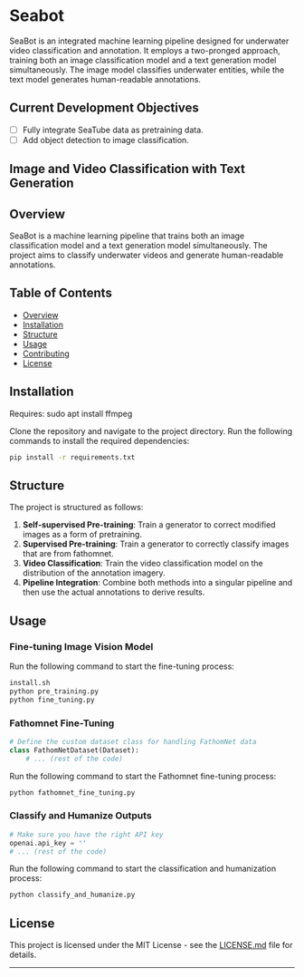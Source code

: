 # Seabot
SeaBot is an integrated machine learning pipeline designed for underwater video classification and annotation. It employs a two-pronged approach, training both an image classification model and a text generation model simultaneously. The image model classifies underwater entities, while the text model generates human-readable annotations.

## Current Development Objectives
- [ ] Fully integrate SeaTube data as pretraining data.
- [ ] Add object detection to image classification.

## Image and Video Classification with Text Generation

## Overview

SeaBot is a machine learning pipeline that trains both an image classification model and a text generation model simultaneously. The project aims to classify underwater videos and generate human-readable annotations.

## Table of Contents

- [Overview](#overview)
- [Installation](#installation)
- [Structure](#structure)
- [Usage](#usage)
- [Contributing](#contributing)
- [License](#license)

## Installation

Requires: sudo apt install ffmpeg

Clone the repository and navigate to the project directory. Run the following commands to install the required dependencies:

```bash
pip install -r requirements.txt
```

## Structure

The project is structured as follows:

1. **Self-supervised Pre-training**: Train a generator to correct modified images as a form of pretraining.
2. **Supervised Pre-training**: Train a generator to correctly classify images that are from fathomnet.
3. **Video Classification**: Train the video classification model on the distribution of the annotation imagery.
4. **Pipeline Integration**: Combine both methods into a singular pipeline and then use the actual annotations to derive results.

## Usage

### Fine-tuning Image Vision Model

Run the following command to start the fine-tuning process:

```bash
install.sh
python pre_training.py
python fine_tuning.py
```

### Fathomnet Fine-Tuning

```python
# Define the custom dataset class for handling FathomNet data
class FathomNetDataset(Dataset):
    # ... (rest of the code)
```

Run the following command to start the Fathomnet fine-tuning process:

```bash
python fathomnet_fine_tuning.py
```

### Classify and Humanize Outputs

```python
# Make sure you have the right API key
openai.api_key = ''
# ... (rest of the code)
```

Run the following command to start the classification and humanization process:

```bash
python classify_and_humanize.py
```

## License

This project is licensed under the MIT License - see the [LICENSE.md](LICENSE.md) file for details.

---

